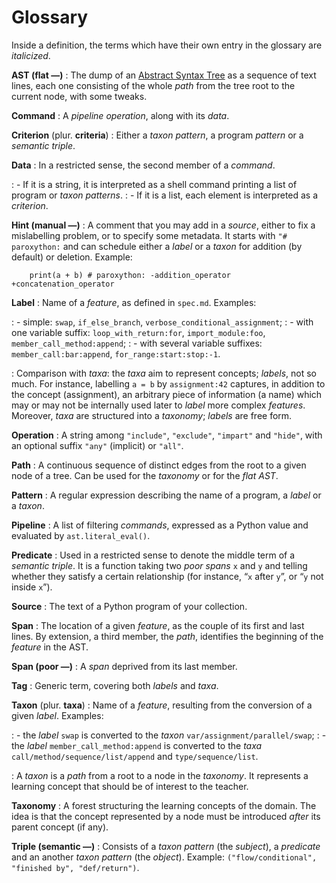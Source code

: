 # Glossary

Inside a definition, the terms which have their own entry in the glossary are _italicized_.

**AST (flat —)**
:   The dump of an [Abstract Syntax Tree](https://en.wikipedia.org/wiki/Abstract_syntax_tree) as a sequence of text lines, each one consisting of the whole _path_ from the tree root to the current node, with some tweaks.

**Command**
:   A _pipeline_ _operation_, along with its _data_.

**Criterion** (plur. **criteria**)
:   Either a _taxon_ _pattern_, a program _pattern_ or a _semantic triple_.

**Data**
:   In a restricted sense, the second member of a _command_.

:   - If it is a string, it is interpreted as a shell command printing a list of program or _taxon_ _patterns_.
:   - If it is a list, each element is interpreted as a _criterion_.

**Hint (manual —)**
:   A comment that you may add in a _source_, either to fix a mislabelling problem, or to specify some metadata. It starts with `"# paroxython:` and can schedule either a _label_ or a _taxon_ for addition (by default) or deletion. Example:

        print(a + b) # paroxython: -addition_operator +concatenation_operator

**Label**
:   Name of a _feature_, as defined in `spec.md`. Examples:

:   - simple: `swap`, `if_else_branch`, `verbose_conditional_assignment`;
:   - with one variable suffix: `loop_with_return:for`, `import_module:foo`, `member_call_method:append`;
:   - with several variable suffixes: `member_call:bar:append`, `for_range:start:stop:-1`.

:   Comparison with _taxa_: the _taxa_ aim to represent concepts; _labels_, not so much. For instance, labelling `a = b` by `assignment:42` captures, in addition to the concept (assignment), an arbitrary piece of information (a name) which may or may not be internally used later to _label_ more complex _features_. Moreover, _taxa_ are structured into a _taxonomy_; _labels_ are free form.

**Operation**
:   A string among `"include"`, `"exclude"`, `"impart"` and `"hide"`, with an optional suffix `"any"` (implicit) or `"all"`.

**Path**
:   A continuous sequence of distinct edges from the root to a given node of a tree. Can be used for the _taxonomy_ or for the _flat AST_.

**Pattern**
:   A regular expression describing the name of a program, a _label_ or a _taxon_.

**Pipeline**
:   A list of filtering _commands_, expressed as a Python value and evaluated by `ast.literal_eval()`.

**Predicate**
:   Used in a restricted sense to denote the middle term of a _semantic triple_. It is a function taking two _poor spans_ `x` and `y` and telling whether they satisfy a certain relationship (for instance, “`x` after `y`”, or “`y` not inside `x`”).

**Source**
:   The text of a Python program of your collection.

**Span**
:   The location of a given _feature_, as the couple of its first and last lines. By extension, a third member, the _path_, identifies the beginning of the _feature_ in the AST.

**Span (poor —)**
:   A _span_ deprived from its last member.

**Tag**
:   Generic term, covering both _labels_ and _taxa_.

**Taxon** (plur. **taxa**)
:   Name of a _feature_, resulting from the conversion of a given _label_. Examples:

:   - the _label_ `swap` is converted to the _taxon_ `var/assignment/parallel/swap`;
:   - the _label_ `member_call_method:append` is converted to the _taxa_ `call/method/sequence/list/append` and `type/sequence/list`.

:   A _taxon_ is a _path_ from a root to a node in the _taxonomy_. It represents a learning concept that should be of interest to the teacher.

**Taxonomy**
:   A forest structuring the learning concepts of the domain. The idea is that the concept represented by a node must be introduced _after_ its parent concept (if any).

**Triple (semantic —)**
:   Consists of a _taxon_ _pattern_ (the _subject_), a _predicate_ and an another _taxon_ _pattern_ (the _object_). Example: `("flow/conditional", "finished by", "def/return")`.
